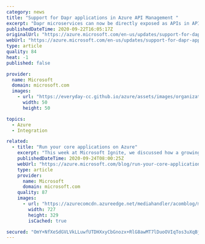 ```yaml
---
category: news
title: "Support for Dapr applications in Azure API Management "
excerpt: "Dapr microservices can now be directly exposed as APIs in API Management."
publishedDateTime: 2020-09-22T16:05:17Z
originalUrl: "https://azure.microsoft.com/en-us/updates/support-for-dapr-applications-in-azure-api-management/"
webUrl: "https://azure.microsoft.com/en-us/updates/support-for-dapr-applications-in-azure-api-management/"
type: article
quality: 84
heat: -1
published: false

provider:
  name: Microsoft
  domain: microsoft.com
  images:
    - url: "https://everyday-cc.github.io/azure/assets/images/organizations/microsoft.com-50x50.jpg"
      width: 50
      height: 50

topics:
  - Azure
  - Integration

related:
  - title: "Run your core applications on Azure"
    excerpt: "This week at Microsoft Ignite, we discussed how a growing number of customers and independent software vendors (ISVs) are running their mission and business-critical applications on Azure."
    publishedDateTime: 2020-09-24T08:00:25Z
    webUrl: "https://azure.microsoft.com/blog/run-your-core-applications-on-azure/"
    type: article
    provider:
      name: Microsoft
      domain: microsoft.com
    quality: 87
    images:
      - url: "https://azurecomcdn.azureedge.net/mediahandler/acomblog/media/Default/blog/70caf24a-0e34-48b0-9033-cf219905d9e9.png"
        width: 727
        height: 329
        isCached: true

secured: "OmY+NfXeSdGVLVkLLuwfUTDHXxyCbGnozx+RlG8awMT7lDuoOVIqTos3uXqBju3B8MB/+rokn/bt7hEWXH7acQLlGcyHzceA9avUj3VXQZVOB08DFSMiakbzDNdGjJHOE8jZmASYqa/PK5qEgMJtUEKaGiVMTgIWoqNTiPTQJb4hYr8qzP6Olrjgao6qFdFII+2Zx4LZtxjluIXtvJMxX9w212Z3GLEFcKmdYDh6YmHlqW0ONLsh7CmbAhv6nUvRfQiJZvwjbFYhzRaWocpUvKY1YZDWmY0jcZa3oIzta0rkCq9FWve6MEGhiMqRMh9ChzqBtB3auRzWzdMxcR5QiXX9cE3Nm0kG3V+FIYtPyaI=;iextLP5CRhjrsZ2gpzTAmg=="
---
```


